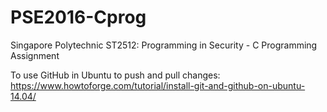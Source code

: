 # PSE2016-Cprog
Singapore Polytechnic ST2512: Programming in Security - C Programming Assignment

To use GitHub in Ubuntu to push and pull changes:
https://www.howtoforge.com/tutorial/install-git-and-github-on-ubuntu-14.04/